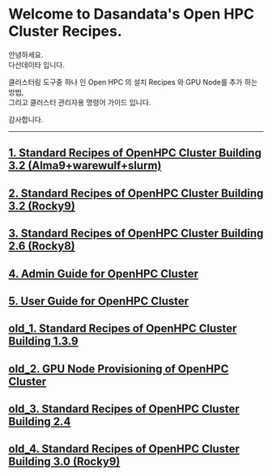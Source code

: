 # Welcome to Dasandata's Open HPC Cluster Recipes.
안녕하세요.  
다산데이타 입니다.  

클러스터링 도구중 하나 인 Open HPC 의 설치 Recipes 와 GPU Node를 추가 하는 방법,  
그리고 클러스터 관리자용 명령어 가이드 입니다.

감사합니다.
***

## [1. Standard Recipes of OpenHPC Cluster Building 3.2 (Alma9+warewulf+slurm)][1]
[1]:https://github.com/dasandata/Open_HPC/blob/master/Provisioning/OpenHPC%20Cluster%20Building%20(v3.2-Alma9%20Base%20OS).md

## [2. Standard Recipes of OpenHPC Cluster Building 3.2 (Rocky9)][2]
[2]:https://github.com/dasandata/Open_HPC/blob/master/Provisioning/OpenHPC%20Cluster%20Building%20(v3.2-Rocky9%20Base%20OS).md  

## [3. Standard Recipes of OpenHPC Cluster Building 2.6 (Rocky8)][3]
[3]:https://github.com/dasandata/Open_HPC/blob/master/Provisioning/OpenHPC%20Cluster%20Building%20(v2.6-Rocky8%20Base%20OS).md  

## [4. Admin Guide for OpenHPC Cluster][4]
[4]:https://github.com/dasandata/Open_HPC/blob/master/Document/Admin%20Guide/README.md

## [5. User Guide for OpenHPC Cluster][5]
[5]:https://github.com/dasandata/Open_HPC/blob/master/Document/User%20Guide/README.md

## [old_1. Standard Recipes of OpenHPC Cluster Building 1.3.9][old_1]
[old_1]:https://github.com/dasandata/Open_HPC/blob/master/Provisioning/OpenHPC%20Cluster%20Building%20(v1.3.9-CentOS7.9%20Base%20OS).md

## [old_2. GPU Node Provisioning of OpenHPC Cluster][old_2]
[old_2]:https://github.com/dasandata/Open_HPC/blob/master/Provisioning/GPU%20Node%20Provisioning%20of%20OpenHPC%20Cluster.md

## [old_3. Standard Recipes of OpenHPC Cluster Building 2.4][old_3]
[old_3]:https://github.com/dasandata/Open_HPC/blob/master/Provisioning/OpenHPC%20Cluster%20Building%20(v2.4-Rocky8%20Base%20OS).md

## [old_4. Standard Recipes of OpenHPC Cluster Building 3.0 (Rocky9)][old_4]
[old_4]:https://github.com/dasandata/Open_HPC/blob/master/Provisioning/OpenHPC%20Cluster%20Building%20(v3.0-Rocky9%20Base%20OS).md  
